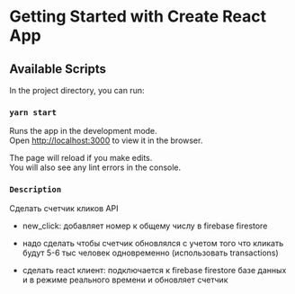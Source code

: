 # Getting Started with Create React App

## Available Scripts

In the project directory, you can run:

### `yarn start`

Runs the app in the development mode.\
Open [http://localhost:3000](http://localhost:3000) to view it in the browser.

The page will reload if you make edits.\
You will also see any lint errors in the console.

### `Description`

Сделать счетчик кликов API

- new_click: добавляет номер к общему числу в firebase firestore
- надо сделать чтобы счетчик обновлялся с учетом того что кликать будут 5-6 тыс человек одновременно (иcпользовать transactions)

- сделать react клиент:
  подключается к firebase firestore базе данных и в режиме реального времени и обновляет счетчик
